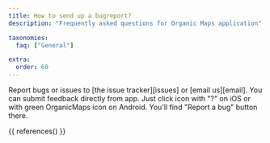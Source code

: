 ```yaml
---
title: How to send up a bugreport?
description: "Frequently asked questions for Organic Maps application"

taxonomies:
  faq: ["General"]

extra:
  order: 60
---
```


Report bugs or issues to [the issue tracker][issues] or [email us][email]. You can submit feedback directly from app.
Just click icon with "?" on iOS or with green OrganicMaps icon on Android. You'll find "Report a bug" button there.

{{ references() }}